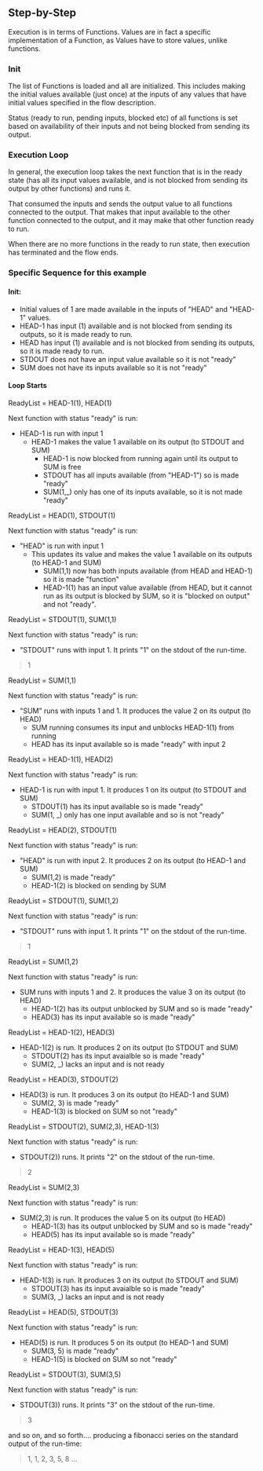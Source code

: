## Step-by-Step

Execution is in terms of Functions. Values are in fact a specific implementation of a
Function, as Values have to store values, unlike functions.

### Init
The list of Functions is loaded and all are initialized. 
This includes making the initial values available (just once) at 
the inputs of any values that have initial values specified in the flow description.

Status (ready to run, pending inputs, blocked etc) of all functions is set based on availability of their inputs and 
not being blocked from sending its output.

### Execution Loop
In general, the execution loop takes the next function that is in the ready state 
(has all its input values available, and is not blocked from sending its output by other functions) and runs it.

That consumed the inputs and sends the output value to all functions connected to the output. That makes that input
available to the other function connected to the output, and it may make that other function ready to run.

When there are no more functions in the ready to run state, then execution has terminated and the flow ends.

### Specific Sequence for this example
#### Init:
* Initial values of 1 are made available in the inputs of "HEAD" and "HEAD-1" values.
* HEAD-1 has input (1) available and is not blocked from sending its outputs, so it is made ready to run.
* HEAD has input (1) available and is not blocked from sending its outputs, so it is made ready to run.
* STDOUT does not have an input value available so it is not "ready"
* SUM does not have its inputs available so it is not "ready"

#### Loop Starts
ReadyList = HEAD-1(1), HEAD(1)

Next function with status "ready" is run:

- HEAD-1 is run with input 1
    - HEAD-1 makes the value 1 available on its output (to STDOUT and SUM)
        - HEAD-1 is now blocked from running again until its output to SUM is free
        - STDOUT has all inputs available (from "HEAD-1") so is made "ready"
        - SUM(1,_) only has one of its inputs available, so it is not made "ready"

ReadyList = HEAD(1), STDOUT(1)

Next function with status "ready" is run:

- "HEAD" is run with input 1
    - This updates its value and makes the value 1 available on its outputs (to HEAD-1 and SUM)
        - SUM(1,1) now has both inputs available (from HEAD and HEAD-1) so it is made "function"
        - HEAD-1(1) has an input value available (from HEAD, but it cannot run as its output is blocked by SUM, 
    so it is "blocked on output" and not "ready".

ReadyList = STDOUT(1), SUM(1,1)

Next function with status "ready" is run:

- "STDOUT" runs with input 1. It prints "1" on the stdout of the run-time.
> 1

ReadyList = SUM(1,1)

Next function with status "ready" is run:

- "SUM" runs with inputs 1 and 1. It produces the value 2 on its output (to HEAD)
    - SUM running consumes its input and unblocks HEAD-1(1) from running
    - HEAD has its input available so is made "ready" with input 2

ReadyList = HEAD-1(1), HEAD(2)

Next function with status "ready" is run:

- HEAD-1 is run with input 1. It produces 1 on its output (to STDOUT and SUM)
    - STDOUT(1) has its input available so is made "ready"
    - SUM(1, _) only has one input available and so is not "ready"

ReadyList = HEAD(2), STDOUT(1)

Next function with status "ready" is run:

- "HEAD" is run with input 2. It produces 2 on its output (to HEAD-1 and SUM)
    - SUM(1,2) is made "ready"
    - HEAD-1(2) is blocked on sending by SUM

ReadyList = STDOUT(1), SUM(1,2)

Next function with status "ready" is run:

- "STDOUT" runs with input 1. It prints "1" on the stdout of the run-time.
> 1

ReadyList = SUM(1,2)

Next function with status "ready" is run:

- SUM runs with inputs 1 and 2. It produces the value 3 on its output (to HEAD)
    - HEAD-1(2) has its output unblocked by SUM and so is made "ready"
    - HEAD(3) has its input available so is made "ready"

ReadyList = HEAD-1(2), HEAD(3)

- HEAD-1(2) is run. It produces 2 on its output (to STDOUT and SUM)
    - STDOUT(2) has its input avaialble so is made "ready"
    - SUM(2, _) lacks an input and is not ready

ReadyList = HEAD(3), STDOUT(2)

- HEAD(3) is run. It produces 3 on its output (to HEAD-1 and SUM)
    - SUM(2, 3) is made "ready"
    - HEAD-1(3) is blocked on SUM so not "ready"

ReadyList = STDOUT(2), SUM(2,3), HEAD-1(3)

Next function with status "ready" is run:

- STDOUT(2)) runs. It prints "2" on the stdout of the run-time.
> 2

ReadyList = SUM(2,3)

Next function with status "ready" is run:

- SUM(2,3) is run. It produces the value 5 on its output (to HEAD)
    - HEAD-1(3) has its output unblocked by SUM and so is made "ready"
    - HEAD(5) has its input available so is made "ready"

ReadyList = HEAD-1(3), HEAD(5)

Next function with status "ready" is run:

- HEAD-1(3) is run. It produces 3 on its output (to STDOUT and SUM)
    - STDOUT(3) has its input avaialble so is made "ready"
    - SUM(3, _) lacks an input and is not ready

ReadyList = HEAD(5), STDOUT(3)

Next function with status "ready" is run:

- HEAD(5) is run. It produces 5 on its output (to HEAD-1 and SUM)
    - SUM(3, 5) is made "ready"
    - HEAD-1(5) is blocked on SUM so not "ready"

ReadyList = STDOUT(3), SUM(3,5)

Next function with status "ready" is run:

- STDOUT(3)) runs. It prints "3" on the stdout of the run-time.
> 3

and so on, and so forth.... producing a fibonacci series on the standard output of the run-time:
> 1, 1, 2, 3, 5, 8 ...
